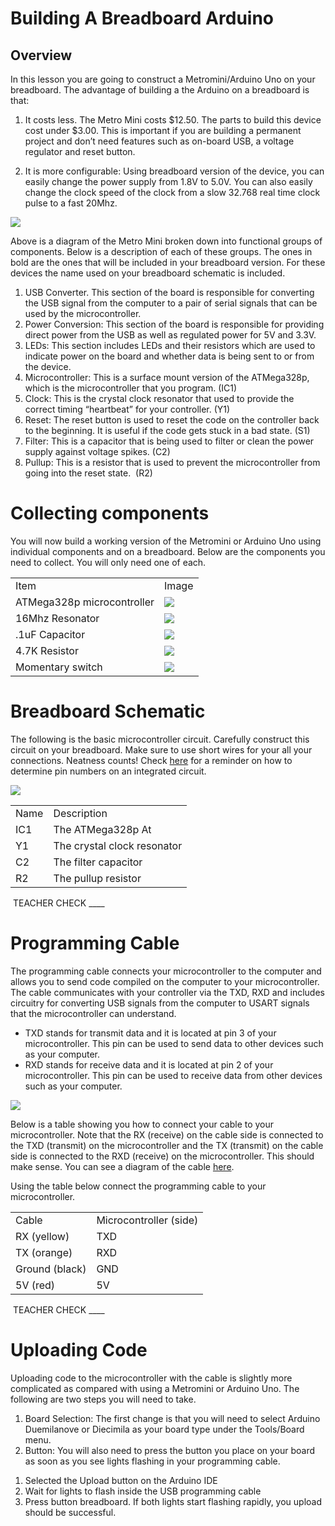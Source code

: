 # Building A Breadboard Arduino

## Overview

In this lesson you are going to construct a Metromini/Arduino Uno on your breadboard. The advantage of building a the Arduino on a breadboard is that:

1.  It costs less. The Metro Mini costs $12.50. The parts to build this device cost under $3.00. This is important if you are building a permanent project and don’t need features such as on-board USB, a voltage regulator and reset button.

<!-- end list -->

2.  It is more configurable: Using breadboard version of the device, you can easily change the power supply from 1.8V to 5.0V. You can also easily change the clock speed of the clock from a slow 32.768 real time clock pulse to a fast 20Mhz.

![](images/image77.png)

Above is a diagram of the Metro Mini broken down into functional groups of components. Below is a description of each of these groups. The ones in bold are the ones that will be included in your breadboard version. For these devices the name used on your breadboard schematic is included.

1.  USB Converter. This section of the board is responsible for converting the USB signal from the computer to a pair of serial signals that can be used by the microcontroller.
2.  Power Conversion: This section of the board is responsible for providing direct power from the USB as well as regulated power for 5V and 3.3V.
3.  LEDs: This section includes LEDs and their resistors which are used to indicate power on the board and whether data is being sent to or from the device.
4.  Microcontroller: This is a surface mount version of the ATMega328p, which is the microcontroller that you program. (IC1)
5.  Clock: This is the crystal clock resonator that used to provide the correct timing “heartbeat” for your controller. (Y1)
6.  Reset: The reset button is used to reset the code on the controller back to the beginning. It is useful if the code gets stuck in a bad state. (S1)
7.  Filter: This is a capacitor that is being used to filter or clean the power supply against voltage spikes. (C2)
8.  Pullup: This is a resistor that is used to prevent the microcontroller from going into the reset state.  (R2)

# Collecting components

You will now build a working version of the Metromini or Arduino Uno using individual components and on a breadboard. Below are the components you need to collect. You will only need one of each.

|                            |                         |
| -------------------------- | ----------------------- |
| Item                       | Image                   |
| ATMega328p microcontroller | ![](images/image75.png) |
| 16Mhz Resonator            | ![](images/image59.png) |
| .1uF Capacitor             | ![](images/image20.png) |
| 4.7K Resistor              | ![](images/image63.png) |
| Momentary switch           | ![](images/image12.png) |

# Breadboard Schematic

The following is the basic microcontroller circuit. Carefully construct this circuit on your breadboard. Make sure to use short wires for your all your connections. Neatness counts\! Check [here](https://www.google.com/url?q=https://docs.google.com/document/d/1BmZbXzxnD2j17QToSZ9jeZmnP7burwfksfQq2v4zu-Y/edit%23heading%3Dh.bk51dfzckrxr&sa=D&ust=1587613174049000) for a reminder on how to determine pin numbers on an integrated circuit.

![](images/image95.png)

|      |                             |
| ---- | --------------------------- |
| Name | Description                 |
| IC1  | The ATMega328p At           |
| Y1   | The crystal clock resonator |
| C2   | The filter capacitor        |
| R2   | The pullup resistor         |

 TEACHER CHECK \_\_\_\_

# Programming Cable

The programming cable connects your microcontroller to the computer and allows you to send code compiled on the computer to your microcontroller. The cable communicates with your controller via the TXD, RXD and includes circuitry for converting USB signals from the computer to USART signals that the microcontroller can understand.

  - TXD stands for transmit data and it is located at pin 3 of your microcontroller. This pin can be used to send data to other devices such as your computer.
  - RXD stands for receive data and it is located at pin 2 of your microcontroller. This pin can be used to receive data from other devices such as your computer.

![](images/image37.png)

Below is a table showing you how to connect your cable to your microcontroller. Note that the RX (receive) on the cable side is connected to the TXD (transmit) on the microcontroller and the TX (transmit) on the cable side is connected to the RXD (receive) on the microcontroller. This should make sense. You can see a diagram of the cable [here](https://www.google.com/url?q=https://cdn-shop.adafruit.com/datasheets/FT232_Model.pdf&sa=D&ust=1587613174054000).

Using the table below connect the programming cable to your microcontroller.

|                |                        |
| -------------- | ---------------------- |
| Cable          | Microcontroller (side) |
| RX (yellow)    | TXD                    |
| TX (orange)    | RXD                    |
| Ground (black) | GND                    |
| 5V (red)       | 5V                     |

 TEACHER CHECK \_\_\_\_

# Uploading Code

Uploading code to the microcontroller with the cable is slightly more complicated as compared with using a Metromini or Arduino Uno. The following are two steps you will need to take.

1.  Board Selection: The first change is that you will need to select Arduino Duemilanove or Diecimila as your board type under the Tools/Board menu.
2.  Button: You will also need to press the button you place on your board as soon as you see lights flashing in your programming cable.

<!-- end list -->

1.  Selected the Upload button on the Arduino IDE
2.  Wait for lights to flash inside the USB programming cable
3.  Press button breadboard. If both lights start flashing rapidly, you upload should be successful.

